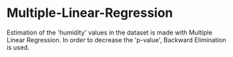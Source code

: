 # Multiple-Linear-Regression
Estimation of the 'humidity' values in the dataset is made with Multiple Linear Regression.
In order to decrease the 'p-value', Backward Elimination is used.

